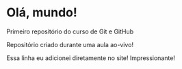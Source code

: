 # Olá, mundo!
 Primeiro repositório do curso de Git e GitHub

Repositório criado durante uma aula ao-vivo!

Essa linha eu adicionei diretamente no site! Impressionante!
